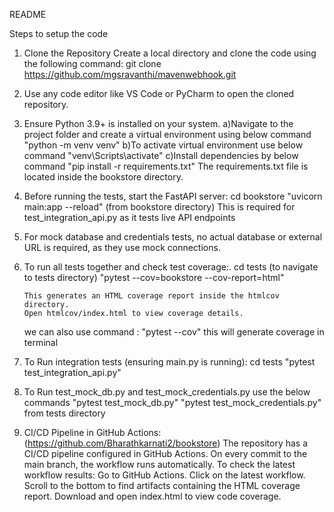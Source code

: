 README


   Steps to setup the code

   1. Clone the Repository
          Create a local directory and clone the code using the following command:
          git clone https://github.com/mgsravanthi/mavenwebhook.git

   2. Use any code editor like VS Code or PyCharm to open the cloned repository.

   3. Ensure Python 3.9+ is installed on your system.
          a)Navigate to the project folder and create a virtual environment using below command
          "python -m venv venv"
          b)To activate virtual environment use below command
          "venv\Scripts\activate"
          c)Install dependencies by below command
          "pip install -r requirements.txt"
           The requirements.txt file is located inside the bookstore directory.

   4. Before running the tests, start the FastAPI server:
          cd bookstore
          "uvicorn main:app --reload" (from bookstore directory)
          This is required for test_integration_api.py as it tests live API endpoints

   5. For mock database and credentials tests, no actual database or external URL
      is required, as they use mock connections.

   6. To run all tests together and check test coverage:.
          cd tests (to navigate to tests directory)
          "pytest --cov=bookstore --cov-report=html"

          This generates an HTML coverage report inside the htmlcov directory.
          Open htmlcov/index.html to view coverage details.

      we can also use command : "pytest --cov" this will generate coverage in terminal

   7. To Run integration tests (ensuring main.py is running):
          cd tests
          "pytest test_integration_api.py"

   8. To Run test_mock_db.py and test_mock_credentials.py use the below commands
          "pytest test_mock_db.py"
          "pytest test_mock_credentials.py"
          from tests directory

   9. CI/CD Pipeline in GitHub Actions:(https://github.com/Bharathkarnati2/bookstore)
            The repository has a CI/CD pipeline configured in GitHub Actions.
            On every commit to the main branch, the workflow runs automatically.
            To check the latest workflow results:
            Go to GitHub Actions.
            Click on the latest workflow.
            Scroll to the bottom to find artifacts containing the HTML coverage report.
            Download and open index.html to view code coverage.
